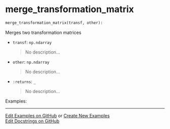 # <a id="McUtils.Numputils.TransformationTransformations.merge_transformation_matrix">merge_transformation_matrix</a>

```python
merge_transformation_matrix(transf, other): 
```
Merges two transformation matrices
- `transf`: `np.ndarray`
    >No description...
- `other`: `np.ndarray`
    >No description...
- `:returns`: `_`
    >No description...

Examples: 


___

[Edit Examples on GitHub](https://github.com/McCoyGroup/References/edit/gh-pages/Documentation/examples/McUtils/Numputils/TransformationTransformations/merge_transformation_matrix.md) or 
[Create New Examples](https://github.com/McCoyGroup/References/new/gh-pages/?filename=Documentation/examples/McUtils/Numputils/TransformationTransformations/merge_transformation_matrix.md) <br/>
[Edit Docstrings on GitHub](https://github.com/McCoyGroup/McUtils/edit/master/Numputils/TransformationTransformations.py?message=Update%20Docs)